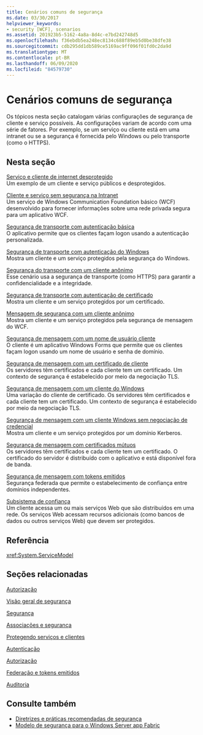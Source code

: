 ```yaml
---
title: Cenários comuns de segurança
ms.date: 03/30/2017
helpviewer_keywords:
- security [WCF], scenarios
ms.assetid: 201923b5-5162-4a8a-8d4c-e7bd242748d5
ms.openlocfilehash: f36ebdb5ea248ec8134c688f89eb5d0be38dfe38
ms.sourcegitcommit: cdb295dd1db589ce5169ac9ff096f01fd0c2da9d
ms.translationtype: MT
ms.contentlocale: pt-BR
ms.lasthandoff: 06/09/2020
ms.locfileid: "84579730"
---
```

# <a name="common-security-scenarios"></a>Cenários comuns de segurança
Os tópicos nesta seção catalogam várias configurações de segurança de cliente e serviço possíveis. As configurações variam de acordo com uma série de fatores. Por exemplo, se um serviço ou cliente está em uma intranet ou se a segurança é fornecida pelo Windows ou pelo transporte (como o HTTPS).  
  
## <a name="in-this-section"></a>Nesta seção  
 [Serviço e cliente de internet desprotegido](internet-unsecured-client-and-service.md)  
 Um exemplo de um cliente e serviço públicos e desprotegidos.  
  
 [Cliente e serviço sem segurança na Intranet](intranet-unsecured-client-and-service.md)  
 Um serviço de Windows Communication Foundation básico (WCF) desenvolvido para fornecer informações sobre uma rede privada segura para um aplicativo WCF.  
  
 [Segurança de transporte com autenticação básica](transport-security-with-basic-authentication.md)  
 O aplicativo permite que os clientes façam logon usando a autenticação personalizada.  
  
 [Segurança de transporte com autenticação do Windows](transport-security-with-windows-authentication.md)  
 Mostra um cliente e um serviço protegidos pela segurança do Windows.  
  
 [Segurança do transporte com um cliente anônimo](transport-security-with-an-anonymous-client.md)  
 Esse cenário usa a segurança de transporte (como HTTPS) para garantir a confidencialidade e a integridade.  
  
 [Segurança de transporte com autenticação de certificado](transport-security-with-certificate-authentication.md)  
 Mostra um cliente e um serviço protegidos por um certificado.  
  
 [Mensagem de segurança com um cliente anônimo](message-security-with-an-anonymous-client.md)  
 Mostra um cliente e um serviço protegidos pela segurança de mensagem do WCF.  
  
 [Segurança de mensagem com um nome de usuário cliente](message-security-with-a-user-name-client.md)  
 O cliente é um aplicativo Windows Forms que permite que os clientes façam logon usando um nome de usuário e senha de domínio.  
  
 [Segurança de mensagem com um certificado de cliente](message-security-with-a-certificate-client.md)  
 Os servidores têm certificados e cada cliente tem um certificado. Um contexto de segurança é estabelecido por meio da negociação TLS.  
  
 [Segurança de mensagem com um cliente do Windows](message-security-with-a-windows-client.md)  
 Uma variação do cliente de certificado. Os servidores têm certificados e cada cliente tem um certificado. Um contexto de segurança é estabelecido por meio da negociação TLS.  
  
 [Segurança de mensagem com um cliente Windows sem negociação de credencial](message-security-with-a-windows-client-without-credential-negotiation.md)  
 Mostra um cliente e um serviço protegidos por um domínio Kerberos.  
  
 [Segurança de mensagem com certificados mútuos](message-security-with-mutual-certificates.md)  
 Os servidores têm certificados e cada cliente tem um certificado. O certificado do servidor é distribuído com o aplicativo e está disponível fora de banda.  
  
 [Segurança de mensagem com tokens emitidos](message-security-with-issued-tokens.md)  
 Segurança federada que permite o estabelecimento de confiança entre domínios independentes.  
  
 [Subsistema de confiança](trusted-subsystem.md)  
 Um cliente acessa um ou mais serviços Web que são distribuídos em uma rede. Os serviços Web acessam recursos adicionais (como bancos de dados ou outros serviços Web) que devem ser protegidos.  
  
## <a name="reference"></a>Referência  
 <xref:System.ServiceModel>  
  
## <a name="related-sections"></a>Seções relacionadas  
 [Autorização](authorization-in-wcf.md)  
  
 [Visão geral de segurança](security-overview.md)  
  
 [Segurança](security.md)  
  
 [Associações e segurança](bindings-and-security.md)  
  
 [Protegendo serviços e clientes](securing-services-and-clients.md)  
  
 [Autenticação](authentication-in-wcf.md)  
  
 [Autorização](authorization-in-wcf.md)  
  
 [Federação e tokens emitidos](federation-and-issued-tokens.md)  
  
 [Auditoria](auditing-security-events.md)  
  
## <a name="see-also"></a>Consulte também

- [Diretrizes e práticas recomendadas de segurança](security-guidance-and-best-practices.md)
- [Modelo de segurança para o Windows Server app Fabric](https://docs.microsoft.com/previous-versions/appfabric/ee677202(v=azure.10))
